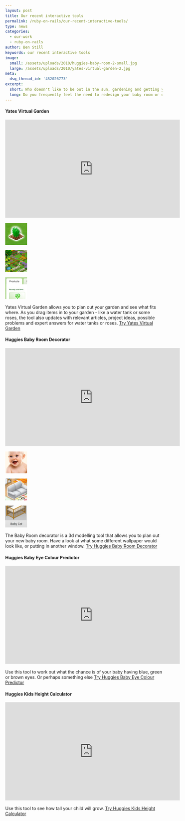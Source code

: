 ```yaml
---
layout: post
title: Our recent interactive tools
permalink: /ruby-on-rails/our-recent-interactive-tools/
type: news
categories:
  - our-work
  - ruby-on-rails
author: Ben Still
keywords: our recent interactive tools
image:
  small: /assets/uploads/2010/huggies-baby-room-2-small.jpg
  large: /assets/uploads/2010/yates-virtual-garden-2.jpg
meta:
  dsq_thread_id: '482026773'
excerpt:
  short: Who doesn't like to be out in the sun, gardening and getting your fingers all green? Well now you can do all that from the comfort of your living room!
  long: Do you frequently feel the need to redesign your baby room or dig up your garden? Maybe you don't even have a garden? We have some top interactive tools that will help you plan what you need to do before you do it, thus saving money and inspiring creativity.
---
```


#### Yates Virtual Garden

<iframe width="560" height="315" src="https://www.youtube.com/embed/KHiiLHpYip4?rel=0" frameborder="0" allow="autoplay; encrypted-media" allowfullscreen></iframe>

[![Example 1](/assets/uploads/2010/yates-virtual-garden-1-thumb.jpg)](/assets/uploads/2010/yates-virtual-garden-1.jpg)

[![Example 2](/assets/uploads/2010/yates-virtual-garden-2-thumb.jpg)](/assets/uploads/2010/yates-virtual-garden-2.jpg)

[![Example 3](/assets/uploads/2010/yates-virtual-garden-3-thumb.jpg)](/assets/uploads/2010/yates-virtual-garden-3.jpg)

Yates Virtual Garden allows you to plan out your garden and see what fits where. As you drag items in to your garden - like a water tank or some roses, the tool also updates with relevant articles, project ideas, possible problems and expert answers for water tanks or roses. [Try Yates Virtual Garden](http://www.yates.com.au/garden-club/virtual-garden/)

#### Huggies Baby Room Decorator

<iframe width="560" height="315" src="https://www.youtube.com/embed/SpGERxD2IAo?rel=0" frameborder="0" allow="autoplay; encrypted-media" allowfullscreen></iframe>

[![Example 1](/assets/uploads/2010/huggies-baby-room-1-thumb.jpg)](/assets/uploads/2010/huggies-baby-room-1.jpg)

[![Example 2](/assets/uploads/2010/huggies-baby-room-2-thumb.jpg)](/assets/uploads/2010/huggies-baby-room-2.jpg)

[![Example 3](/assets/uploads/2010/huggies-baby-room-3-thumb.jpg)](/assets/uploads/2010/huggies-baby-room-3.jpg)

The Baby Room decorator is a 3d modelling tool that allows you to plan out your new baby room. Have a look at what some different wallpaper would look like, or putting in another window. [Try Huggies Baby Room Decorator](http://www.huggies.com.au/pregnancy/baby-nursery/baby-room-decorator)

#### Huggies Baby Eye Colour Predictor

<iframe width="560" height="315" src="https://www.youtube.com/embed/fImZMJcm89M?rel=0" frameborder="0" allow="autoplay; encrypted-media" allowfullscreen></iframe>

Use this tool to work out what the chance is of your baby having blue, green or brown eyes. Or perhaps something else [Try Huggies Baby Eye Colour Predictor](https://www.huggies.com.au/pregnancy/early-stages/eye-colour)

#### Huggies Kids Height Calculator

<iframe width="560" height="315" src="https://www.youtube.com/embed/Tcyk5f5NxU4?rel=0" frameborder="0" allow="autoplay; encrypted-media" allowfullscreen></iframe>

Use this tool to see how tall your child will grow. [Try Huggies Kids Height Calculator](https://www.huggies.com.au/pregnancy/early-stages/height)

